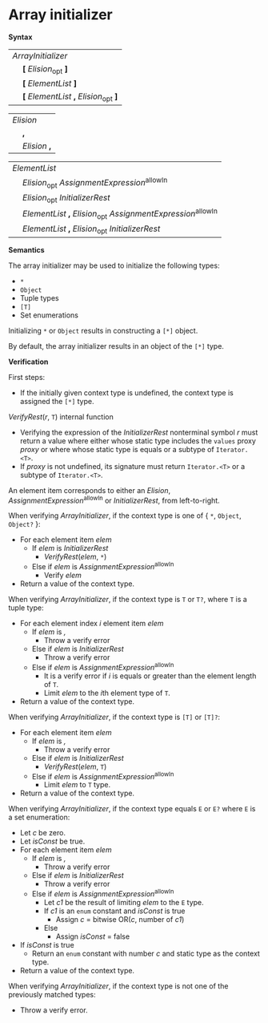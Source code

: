 # Array initializer

**Syntax**

<table>
    <tr>
        <td colspan="2"><i>ArrayInitializer</i></td>
    </tr>
    <tr>
        <td>&nbsp;</td><td><b>[</b> <i>Elision</i><sub>opt</sub> <b>]</b></td>
    </tr>
    <tr>
        <td>&nbsp;</td><td><b>[</b> <i>ElementList</i> <b>]</b></td>
    </tr>
    <tr>
        <td>&nbsp;</td><td><b>[</b> <i>ElementList</i> <b>,</b> <i>Elision</i><sub>opt</sub> <b>]</b></td>
    </tr>
</table>

<table>
    <tr>
        <td colspan="2"><i>Elision</i></td>
    </tr>
    <tr>
        <td>&nbsp;</td><td><b>,</b></td>
    </tr>
    <tr>
        <td>&nbsp;</td><td><i>Elision</i> <b>,</b></td>
    </tr>
</table>

<table>
    <tr>
        <td colspan="2"><i>ElementList</i></td>
    </tr>
    <tr>
        <td>&nbsp;</td><td><i>Elision</i><sub>opt</sub> <i>AssignmentExpression</i><sup>allowIn</sup></td>
    </tr>
    <tr>
        <td>&nbsp;</td><td><i>Elision</i><sub>opt</sub> <i>InitializerRest</i></td>
    </tr>
    <tr>
        <td>&nbsp;</td><td><i>ElementList</i> <b>,</b> <i>Elision</i><sub>opt</sub> <i>AssignmentExpression</i><sup>allowIn</sup></td>
    </tr>
    <tr>
        <td>&nbsp;</td><td><i>ElementList</i> <b>,</b> <i>Elision</i><sub>opt</sub> <i>InitializerRest</i></td>
    </tr>
</table>

**Semantics**

The array initializer may be used to initialize the following types:

* `*`
* `Object`
* Tuple types
* `[T]`
* Set enumerations

Initializing `*` or `Object` results in constructing a `[*]` object.

By default, the array initializer results in an object of the `[*]` type.

**Verification**

First steps:

* If the initially given context type is undefined, the context type is assigned the `[*]` type.

*VerifyRest*(*r*, `T`) internal function

* Verifying the expression of the <i>InitializerRest</i> nonterminal symbol *r* must return a value where either whose static type includes the `values` proxy *proxy* or where whose static type is equals or a subtype of `Iterator.<T>`.
* If *proxy* is not undefined, its signature must return `Iterator.<T>` or a subtype of `Iterator.<T>`.

An element item corresponds to either an <i>Elision</i>, <i>AssignmentExpression</i><sup>allowIn</sup> or <i>InitializerRest</i>, from left-to-right.

When verifying *ArrayInitializer*, if the context type is one of { `*`, `Object`, `Object?` }:

* For each element item *elem*
  * If *elem* is <i>InitializerRest</i>
    * *VerifyRest*(*elem*, `*`)
  * Else if *elem* is <i>AssignmentExpression</i><sup>allowIn</sup>
    * Verify *elem*
* Return a value of the context type.

When verifying *ArrayInitializer*, if the context type is `T` or `T?`, where `T` is a tuple type:

* For each element index *i* element item *elem*
  * If *elem* is <i>,</i>
    * Throw a verify error
  * Else if *elem* is <i>InitializerRest</i>
    * Throw a verify error
  * Else if *elem* is <i>AssignmentExpression</i><sup>allowIn</sup>
    * It is a verify error if *i* is equals or greater than the element length of `T`.
    * Limit *elem* to the *i*th element type of `T`.
* Return a value of the context type.

When verifying *ArrayInitializer*, if the context type is `[T]` or `[T]?`:

* For each element item *elem*
  * If *elem* is <i>,</i>
    * Throw a verify error
  * Else if *elem* is <i>InitializerRest</i>
    * *VerifyRest*(*elem*, `T`)
  * Else if *elem* is <i>AssignmentExpression</i><sup>allowIn</sup>
    * Limit *elem* to `T` type.
* Return a value of the context type.

When verifying *ArrayInitializer*, if the context type equals `E` or `E?` where `E` is a set enumeration:

* Let *c* be zero.
* Let *isConst* be true.
* For each element item *elem*
  * If *elem* is <i>,</i>
    * Throw a verify error
  * Else if *elem* is <i>InitializerRest</i>
    * Throw a verify error
  * Else if *elem* is <i>AssignmentExpression</i><sup>allowIn</sup>
    * Let *c1* be the result of limiting *elem* to the `E` type.
    * If *c1* is an `enum` constant and *isConst* is true
      * Assign *c* = bitwise OR(*c*, number of *c1*)
    * Else
      * Assign *isConst* = false
* If *isConst* is true
  * Return an `enum` constant with number *c* and static type as the context type.
* Return a value of the context type.

When verifying *ArrayInitializer*, if the context type is not one of the previously matched types:

* Throw a verify error.